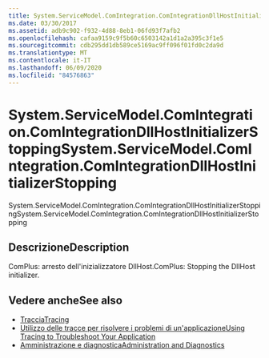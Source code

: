 ```yaml
---
title: System.ServiceModel.ComIntegration.ComIntegrationDllHostInitializerStopping
ms.date: 03/30/2017
ms.assetid: adb9c902-f932-4d88-8eb1-06fd93f7afb2
ms.openlocfilehash: cafaa9159c9f5b60c6503142a1d1a2a395c3f1e5
ms.sourcegitcommit: cdb295dd1db589ce5169ac9ff096f01fd0c2da9d
ms.translationtype: MT
ms.contentlocale: it-IT
ms.lasthandoff: 06/09/2020
ms.locfileid: "84576863"
---
```

# <a name="systemservicemodelcomintegrationcomintegrationdllhostinitializerstopping"></a><span data-ttu-id="4cea0-102">System.ServiceModel.ComIntegration.ComIntegrationDllHostInitializerStopping</span><span class="sxs-lookup"><span data-stu-id="4cea0-102">System.ServiceModel.ComIntegration.ComIntegrationDllHostInitializerStopping</span></span>
<span data-ttu-id="4cea0-103">System.ServiceModel.ComIntegration.ComIntegrationDllHostInitializerStopping</span><span class="sxs-lookup"><span data-stu-id="4cea0-103">System.ServiceModel.ComIntegration.ComIntegrationDllHostInitializerStopping</span></span>  
  
## <a name="description"></a><span data-ttu-id="4cea0-104">Descrizione</span><span class="sxs-lookup"><span data-stu-id="4cea0-104">Description</span></span>  
 <span data-ttu-id="4cea0-105">ComPlus: arresto dell'inizializzatore DllHost.</span><span class="sxs-lookup"><span data-stu-id="4cea0-105">ComPlus: Stopping the DllHost initializer.</span></span>  
  
## <a name="see-also"></a><span data-ttu-id="4cea0-106">Vedere anche</span><span class="sxs-lookup"><span data-stu-id="4cea0-106">See also</span></span>

- [<span data-ttu-id="4cea0-107">Traccia</span><span class="sxs-lookup"><span data-stu-id="4cea0-107">Tracing</span></span>](index.md)
- [<span data-ttu-id="4cea0-108">Utilizzo delle tracce per risolvere i problemi di un'applicazione</span><span class="sxs-lookup"><span data-stu-id="4cea0-108">Using Tracing to Troubleshoot Your Application</span></span>](using-tracing-to-troubleshoot-your-application.md)
- [<span data-ttu-id="4cea0-109">Amministrazione e diagnostica</span><span class="sxs-lookup"><span data-stu-id="4cea0-109">Administration and Diagnostics</span></span>](../index.md)
